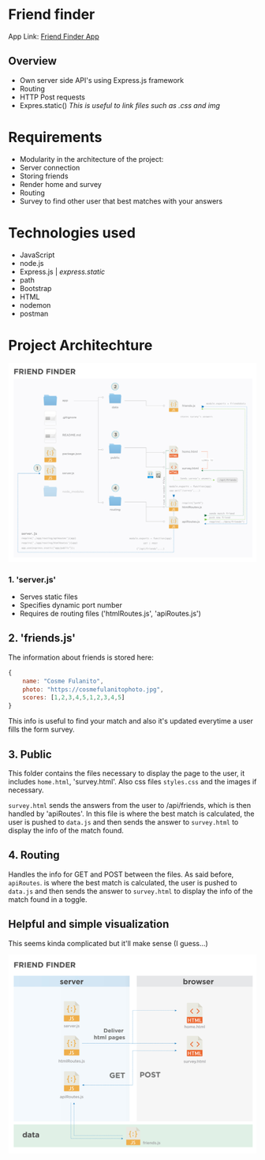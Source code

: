 # Friend finder

App Link: [Friend Finder App](https://agile-meadow-13537.herokuapp.com/survey)

## Overview

* Own server side API's using Express.js framework
* Routing
* HTTP Post requests
* Expres.static()  *This is useful to link files such as .css and img*

# Requirements
* Modularity in the architecture of the project:
 * Server connection 
 * Storing friends
 * Render home and survey
 * Routing
* Survey to find other user that best matches with your answers

# Technologies used
* JavaScript
* node.js
* Express.js | *express.static*
* path
* Bootstrap
* HTML
* nodemon
* postman

# Project Architechture

![Simple Diagram](images/portDiagram1.jpg)

### 1. 'server.js'
* Serves static files
* Specifies dynamic port number
* Requires de routing files ('htmlRoutes.js', 'apiRoutes.js')

## 2. 'friends.js'
The information about friends is stored here:

```js
{
    name: "Cosme Fulanito",
    photo: "https://cosmefulanitophoto.jpg",
    scores: [1,2,3,4,5,1,2,3,4,5]
}
```
This info is useful to find your match and also it's updated everytime a user fills the form survey. 

## 3. Public 
This folder contains the files necessary to display the page to the user, it includes `home.html`, 'survey.html'. Also css files `styles.css`  and the images if necessary. 

`survey.html` sends the answers from the user to /api/friends, which is then handled by 'apiRoutes'. In this file is where the best match is calculated, the user is pushed to `data.js` and then sends the answer to `survey.html` to display the info of the match found. 

## 4. Routing
Handles the info for GET and POST between the files. 
As said before, `apiRoutes`. is where the best match is calculated, the user is pushed to `data.js` and then sends the answer to `survey.html` to display the info of the match found in a toggle. 

## Helpful and simple visualization
This seems kinda complicated but it'll make sense (I guess...)

![Simple Diagram](images/portDiagram2.jpg)

